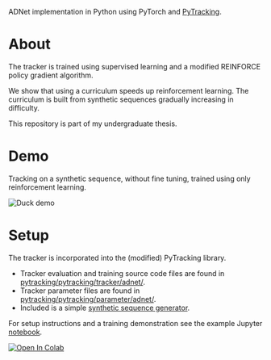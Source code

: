 ADNet implementation in Python using PyTorch and [PyTracking](https://github.com/visionml/pytracking).


# About

The tracker is trained using supervised learning and a modified REINFORCE policy gradient algorithm.

We show that using a curriculum speeds up reinforcement learning.
The curriculum is built from synthetic sequences gradually increasing in difficulty.

This repository is part of my undergraduate thesis.


# Demo

Tracking on a synthetic sequence, without fine tuning, trained using only reinforcement learning.

![Duck demo](demos/motocross1_duck.gif)

<!-- ![Fish demo](demos/fish1_fish2.gif) -->



# Setup

The tracker is incorporated into the (modified) PyTracking library.  
* Tracker evaluation and training source code files are found in [pytracking/pytracking/tracker/adnet/](pytracking/pytracking/tracker/adnet/).  
* Tracker parameter files are found in [pytracking/pytracking/parameter/adnet/](pytracking/pytracking/parameter/adnet/default.py).  
* Included is a simple [synthetic sequence generator](pytracking/pytracking/tracker/adnet/synthetic.py).

For setup instructions and a training demonstration see the example Jupyter [notebook](demos/demo.ipynb).

[![Open In Colab](https://colab.research.google.com/assets/colab-badge.svg)](https://colab.research.google.com/github/mare5x/adnet-rl-vot/blob/master/demos/demo.ipynb)



